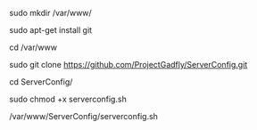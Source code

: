 sudo mkdir /var/www/

sudo apt-get install git

cd /var/www

sudo git clone https://github.com/ProjectGadfly/ServerConfig.git

cd ServerConfig/

sudo chmod +x serverconfig.sh

/var/www/ServerConfig/serverconfig.sh
